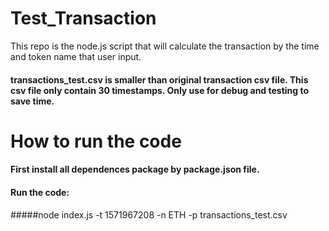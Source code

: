 # Test_Transaction
This repo is the node.js script that will calculate the transaction by the time and token name that user input.
#### transactions_test.csv is smaller than original transaction csv file. This csv file only contain 30 timestamps. Only use for debug and testing to save time.
# How to run the code
#### First install all dependences package by package.json file.
#### Run the code: 
#####node index.js -t 1571967208 -n ETH -p transactions_test.csv

